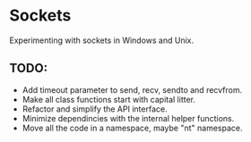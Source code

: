 # Sockets
Experimenting with sockets in Windows and Unix.

## TODO:
- Add timeout parameter to send, recv, sendto and recvfrom.
- Make all class functions start with capital litter.
- Refactor and simplify the API interface.
- Minimize dependincies with the internal helper functions.
- Move all the code in a namespace, maybe "nt" namespace.
